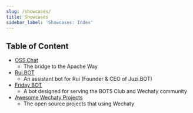 ```yaml
---
slug: /showcases/
title: Showcases
sidebar_label: 'Showcases: Index'
---
```


<!-- case study - Shows how users successfully employed this technology in the real world. -->

## Table of Content

- [OSS.Chat](osschat-bot.mdx)
  - The bridge to the Apache Way
- [Rui.BOT](rui-bot.mdx)
  - An assistant bot for Rui (Founder & CEO of Juzi.BOT)
- [Friday BOT](friday-bot.mdx)
  - A bot designed for serving the BOT5 Club and Wechaty community
- [Awesome Wechaty Projects](awesome-wechaty.mdx)
  - The open source projects that using Wechaty
  